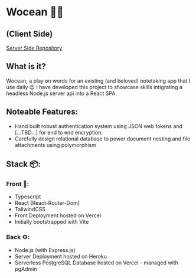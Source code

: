 # Wocean 🌊📃
## (Client Side)
[Server Side Repository](https://github.com/WillNeve/wocean_server)
## What is it?
Wocean, a play on words for an existing (and beloved) notetaking app that I use daily 😉
I have developed this project to showcase skills intigrating a headless Node.js server api into a React SPA.
## Noteable Features:
- Hand built robust authentication system using JSON web tokens and [...TBD...] for end to end encryption.
- Carefully design relational database to power document nesting and file attachments using polymorphism
## Stack 📦:
### Front 🎨:
- Typescript
- React (React-Router-Dom)
- TailwindCSS
- Front Deployment hosted on Vercel
- Initially bootstrapped with Vite
### Back ⚙️:
- Node.js (with Express.js)
- Server Deployment hosted on Heroku
- Serverless PostgreSQL Database hosted on Vercel - managed with pgAdmin
